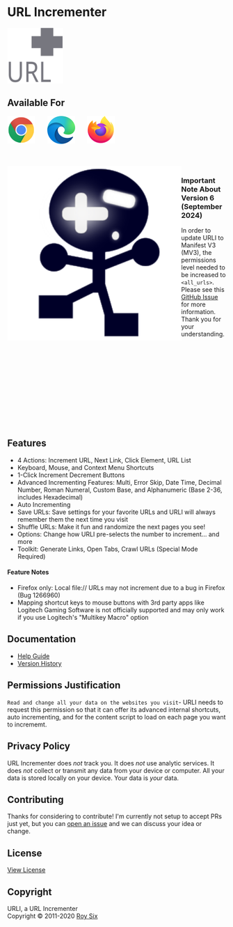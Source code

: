 # URL Incrementer
<img src="https://raw.githubusercontent.com/sixcious/assets/main/repository/url-incrementer/icon.svg?sanitize=true" width="128" height="128" alt="URL Incrementer" title="URL Incrementer">

## Available For
<a href="https://chromewebstore.google.com/detail/url-incrementer/hjgllnccfndbjbedlecgdedlikohgbko" title="Download for Google Chrome"><img src="https://raw.githubusercontent.com/sixcious/assets/main/vendor/chrome.svg?sanitize=true" height="64" alt="Google Chrome"></a>
&nbsp;&nbsp;&nbsp;&nbsp;&nbsp;
<a href="https://microsoftedge.microsoft.com/addons/detail/url-incrementer/hnndkchemmjdlodgpcnojbmadckbieek" title="Download for Microsoft Edge"><img src="https://raw.githubusercontent.com/sixcious/assets/main/vendor/edge.svg?sanitize=true" height="64" alt="Microsoft Edge"></a>
&nbsp;&nbsp;&nbsp;&nbsp;&nbsp;
<a href="https://addons.mozilla.org/firefox/addon/url-incrementer/" title="Download for Mozilla Firefox"><img src="https://raw.githubusercontent.com/sixcious/assets/main/vendor/firefox.svg?sanitize=true" height="64" alt="Mozilla Firefox"></a>

<br><br>
<img src="https://raw.githubusercontent.com/sixcious/assets/main/repository/url-incrementer/urli-dark.svg?sanitize=true" width="400" height="400" align="left" title="URLI">

### Important Note About Version 6 (September 2024)
In order to update URLI to Manifest V3 (MV3), the permissions level needed to be increased to `<all_urls>`. Please see this [GitHub Issue](https://github.com/sixcious/url-incrementer/issues/17) for more information. Thank you for your understanding.

<br><br><br><br><br><br><br><br><br><br><br>

## Features
- 4 Actions: Increment URL, Next Link, Click Element, URL List
- Keyboard, Mouse, and Context Menu Shortcuts
- 1-Click Increment Decrement Buttons
- Advanced Incrementing Features: Multi, Error Skip, Date Time, Decimal Number, Roman Numeral, Custom Base, and Alphanumeric (Base 2-36, includes Hexadecimal)
- Auto Incrementing
- Save URLs: Save settings for your favorite URLs and URLI will always remember them the next time you visit
- Shuffle URLs: Make it fun and randomize the next pages you see!
- Options: Change how URLI pre-selects the number to increment... and more
- Toolkit: Generate Links, Open Tabs, Crawl URLs (Special Mode Required)

#### Feature Notes
- Firefox only: Local file:// URLs may not increment due to a bug in Firefox (Bug 1266960)
- Mapping shortcut keys to mouse buttons with 3rd party apps like Logitech Gaming Software is not officially supported and may only work if you use Logitech's "Multikey Macro" option

## Documentation
- [Help Guide](https://github.com/sixcious/url-incrementer/wiki)
- [Version History](https://github.com/sixcious/url-incrementer/wiki/Version-History)

## Permissions Justification
`Read and change all your data on the websites you visit`- URLI needs to request this permission so that it can offer its advanced internal shortcuts, auto incrementing, and for the content script to load on each page you want to incrememt.

## Privacy Policy
URL Incrementer does *not* track you. It does *not* use analytic services. It does *not* collect or transmit any data from your device or computer. All your data is stored locally on your device. Your data is *your* data.

## Contributing
Thanks for considering to contribute! I'm currently not setup to accept PRs just yet, but you can [open an issue](https://github.com/sixcious/url-incrementer/issues) and we can discuss your idea or change.

## License
<a href="https://github.com/sixcious/url-incrementer/blob/main/LICENSE">View License</a>

## Copyright
URLI, a URL Incrementer  
Copyright &copy; 2011-2020 <a href="https://github.com/sixcious" target="_blank">Roy Six</a>

